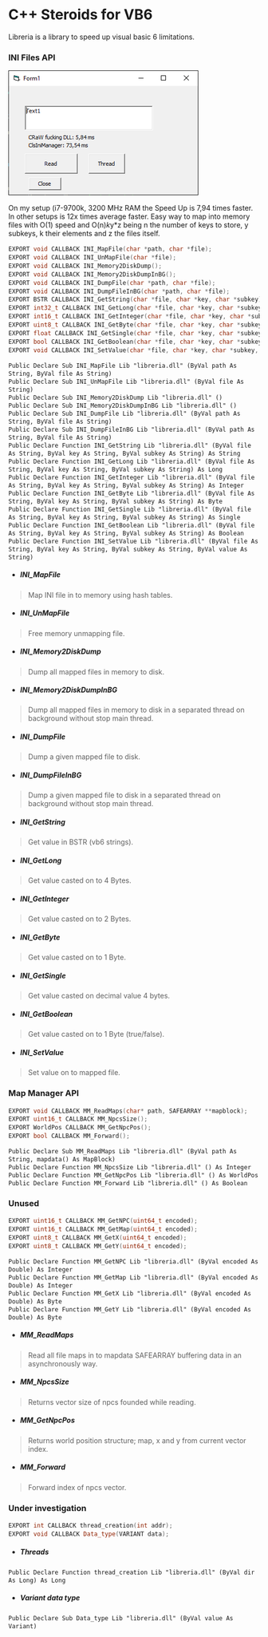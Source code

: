 # C++ Steroids for VB6

Libreria is a library to speed up visual basic 6 limitations.

### **INI Files API**

![](pruebas/Captura.PNG)

On my setup (i7-9700k, 3200 MHz RAM the Speed Up is 7,94 times faster. In other setups is 12x times average faster.
Easy way to map into memory files with O(1) speed and O(n)*k*y*z being n the number of keys to store, y subkeys, k their elements and z the files itself.

```cpp
EXPORT void CALLBACK INI_MapFile(char *path, char *file);
EXPORT void CALLBACK INI_UnMapFile(char *file);
EXPORT void CALLBACK INI_Memory2DiskDump();
EXPORT void CALLBACK INI_Memory2DiskDumpInBG();
EXPORT void CALLBACK INI_DumpFile(char *path, char *file);
EXPORT void CALLBACK INI_DumpFileInBG(char *path, char *file);
EXPORT BSTR CALLBACK INI_GetString(char *file, char *key, char *subkey);
EXPORT int32_t CALLBACK INI_GetLong(char *file, char *key, char *subkey);
EXPORT int16_t CALLBACK INI_GetInteger(char *file, char *key, char *subkey);
EXPORT uint8_t CALLBACK INI_GetByte(char *file, char *key, char *subkey);
EXPORT float CALLBACK INI_GetSingle(char *file, char *key, char *subkey);
EXPORT bool CALLBACK INI_GetBoolean(char *file, char *key, char *subkey);
EXPORT void CALLBACK INI_SetValue(char *file, char *key, char *subkey, char *value);
```

```vbnet
Public Declare Sub INI_MapFile Lib "libreria.dll" (ByVal path As String, ByVal file As String)
Public Declare Sub INI_UnMapFile Lib "libreria.dll" (ByVal file As String)
Public Declare Sub INI_Memory2DiskDump Lib "libreria.dll" ()
Public Declare Sub INI_Memory2DiskDumpInBG Lib "libreria.dll" ()
Public Declare Sub INI_DumpFile Lib "libreria.dll" (ByVal path As String, ByVal file As String)
Public Declare Sub INI_DumpFileInBG Lib "libreria.dll" (ByVal path As String, ByVal file As String)
Public Declare Function INI_GetString Lib "libreria.dll" (ByVal file As String, ByVal key As String, ByVal subkey As String) As String
Public Declare Function INI_GetLong Lib "libreria.dll" (ByVal file As String, ByVal key As String, ByVal subkey As String) As Long
Public Declare Function INI_GetInteger Lib "libreria.dll" (ByVal file As String, ByVal key As String, ByVal subkey As String) As Integer
Public Declare Function INI_GetByte Lib "libreria.dll" (ByVal file As String, ByVal key As String, ByVal subkey As String) As Byte
Public Declare Function INI_GetSingle Lib "libreria.dll" (ByVal file As String, ByVal key As String, ByVal subkey As String) As Single
Public Declare Function INI_GetBoolean Lib "libreria.dll" (ByVal file As String, ByVal key As String, ByVal subkey As String) As Boolean
Public Declare Function INI_SetValue Lib "libreria.dll" (ByVal file As String, ByVal key As String, ByVal subkey As String, ByVal value As String)
```

- ##### INI_MapFile

> Map INI file in to memory using hash tables.

- ##### INI_UnMapFile 

> Free memory unmapping file.

- ##### INI_Memory2DiskDump

> Dump all mapped files in memory to disk.

- ##### INI_Memory2DiskDumpInBG

> Dump all mapped files in memory to disk in a separated thread on background without stop main thread.

- ##### INI_DumpFile

> Dump a given mapped file to disk.

- ##### INI_DumpFileInBG

> Dump a given mapped file to disk in a separated thread on background without stop main thread.

- ##### INI_GetString

> Get value in BSTR (vb6 strings).

- ##### INI_GetLong

> Get value casted on to 4 Bytes.

- ##### INI_GetInteger

> Get value casted on to 2 Bytes.

- ##### INI_GetByte

> Get value casted on to 1 Byte.

- ##### INI_GetSingle

> Get value casted on decimal value 4 bytes.

- ##### INI_GetBoolean

> Get value casted on to 1 Byte (true/false).

- ##### INI_SetValue 

> Set value on to mapped file.


### **Map Manager API**
```cpp
EXPORT void CALLBACK MM_ReadMaps(char* path, SAFEARRAY **mapblock);
EXPORT uint16_t CALLBACK MM_NpcsSize();
EXPORT WorldPos CALLBACK MM_GetNpcPos();
EXPORT bool CALLBACK MM_Forward();
```

```vbnet
Public Declare Sub MM_ReadMaps Lib "libreria.dll" (ByVal path As String, mapdata() As MapBlock)
Public Declare Function MM_NpcsSize Lib "libreria.dll" () As Integer
Public Declare Function MM_GetNpcPos Lib "libreria.dll" () As WorldPos
Public Declare Function MM_Forward Lib "libreria.dll" () As Boolean
```

### **Unused**

```cpp
EXPORT uint16_t CALLBACK MM_GetNPC(uint64_t encoded);
EXPORT uint16_t CALLBACK MM_GetMap(uint64_t encoded);
EXPORT uint8_t CALLBACK MM_GetX(uint64_t encoded);
EXPORT uint8_t CALLBACK MM_GetY(uint64_t encoded);
```

```vbnet
Public Declare Function MM_GetNPC Lib "libreria.dll" (ByVal encoded As Double) As Integer
Public Declare Function MM_GetMap Lib "libreria.dll" (ByVal encoded As Double) As Integer
Public Declare Function MM_GetX Lib "libreria.dll" (ByVal encoded As Double) As Byte
Public Declare Function MM_GetY Lib "libreria.dll" (ByVal encoded As Double) As Byte
```

- ##### MM_ReadMaps 

> Read all file maps in to mapdata SAFEARRAY buffering data in an asynchronously way.

- ##### MM_NpcsSize 

> Returns vector size of npcs founded while reading.

- ##### MM_GetNpcPos 

> Returns world position structure; map, x and y from current vector index.

- ##### MM_Forward 

> Forward index of npcs vector.

### Under investigation

```cpp
EXPORT int CALLBACK thread_creation(int addr);
EXPORT void CALLBACK Data_type(VARIANT data);
```

- ##### Threads

```vbnet
Public Declare Function thread_creation Lib "libreria.dll" (ByVal dir As Long) As Long
```

- ##### Variant data type

```vbnet
Public Declare Sub Data_type Lib "libreria.dll" (ByVal value As Variant)
```